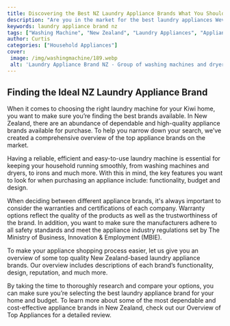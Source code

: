 ```yaml
---
title: Discovering the Best NZ Laundry Appliance Brands What You Should Know
description: "Are you in the market for the best laundry appliances Weve gathered everything you need to know about the leading New Zealand laundry appliance brands Read on to make the most informed decision"
keywords: laundry appliance brand nz
tags: ["Washing Machine", "New Zealand", "Laundry Appliances", "Appliance Brand", "Appliance Guide"]
author: Curtis
categories: ["Household Appliances"]
cover: 
 image: /img/washingmachine/189.webp
 alt: 'Laundry Appliance Brand NZ - Group of washing machines and dryers selected as the best NZ laundry appliance brands'
---
```

## Finding the Ideal NZ Laundry Appliance Brand
When it comes to choosing the right laundry machine for your Kiwi home, you want to make sure you’re finding the best brands available. In New Zealand, there are an abundance of dependable and high-quality appliance brands available for purchase. To help you narrow down your search, we’ve created a comprehensive overview of the top appliance brands on the market. 

Having a reliable, efficient and easy-to-use laundry machine is essential for keeping your household running smoothly, from washing machines and dryers, to irons and much more. With this in mind, the key features you want to look for when purchasing an appliance include: functionality, budget and design.

When deciding between different appliance brands, it's always important to consider the warranties and certifications of each company. Warranty options reflect the quality of the products as well as the trustworthiness of the brand. In addition, you want to make sure the manufacturers adhere to all safety standards and meet the appliance industry regulations set by The Ministry of Business, Innovation & Employment (MBIE).

To make your appliance shopping process easier, let us give you an overview of some top quality New Zealand-based laundry appliance brands. Our overview includes descriptions of each brand’s functionality, design, reputation, and much more. 

By taking the time to thoroughly research and compare your options, you can make sure you’re selecting the best laundry appliance brand for your home and budget. To learn more about some of the most dependable and cost-effective appliance brands in New Zealand, check out our Overview of Top Appliances for a detailed review.
